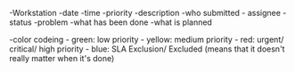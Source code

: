 -Workstation
	-date
	-time
	-priority
	-description
	-who submitted
	- assignee
	-status
	-problem
	-what has been done
	-what is planned

-color codeing
	- green: low priority
	- yellow: medium priority
	- red: urgent/ critical/ high priority
	- blue: SLA Exclusion/ Excluded (means that it doesn't really matter when it's done)